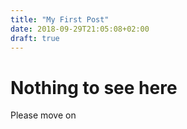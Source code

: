 ```yaml
---
title: "My First Post"
date: 2018-09-29T21:05:08+02:00
draft: true
---
```

# Nothing to see here
Please move on

